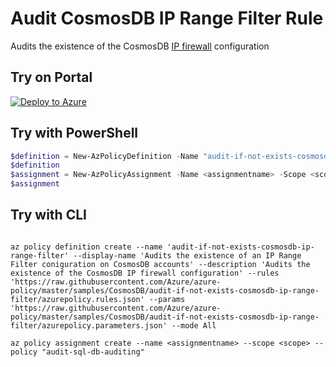 # Audit CosmosDB IP Range Filter Rule

Audits the existence of the CosmosDB [IP firewall](https://docs.microsoft.com/en-us/azure/cosmos-db/firewall-support) configuration

## Try on Portal

[![Deploy to Azure](http://azuredeploy.net/deploybutton.png)](https://portal.azure.com/#blade/Microsoft_Azure_Policy/CreatePolicyDefinitionBlade/uri/https%3A%2F%2Fraw.githubusercontent.com%2FAzure%2Fazure-policy%2Fmaster%2Fsamples%2FCosmosDB%2Faudit-if-not-exists-cosmosdb-ip-range-filter%2Fazurepolicy.json)

## Try with PowerShell

````powershell
$definition = New-AzPolicyDefinition -Name "audit-if-not-exists-cosmosdb-ip-range-filter" -DisplayName "Audits the existence of an IP Range Filter coniguration on CosmosDB accounts" -description "Audits the existence of the CosmosDB IP firewall configuration" -Policy 'https://raw.githubusercontent.com/Azure/azure-policy/master/samples/CosmosDB/audit-if-not-exists-cosmosdb-ip-range-filter/azurepolicy.rules.json' -Parameter 'https://raw.githubusercontent.com/Azure/azure-policy/master/samples/CosmosDB/audit-if-not-exists-cosmosdb-ip-range-filter/azurepolicy.parameters.json' -Mode All
$definition
$assignment = New-AzPolicyAssignment -Name <assignmentname> -Scope <scope>  -setting <Audit Setting> -PolicyDefinition $definition
$assignment 
````

## Try with CLI

````cli

az policy definition create --name 'audit-if-not-exists-cosmosdb-ip-range-filter' --display-name 'Audits the existence of an IP Range Filter coniguration on CosmosDB accounts' --description 'Audits the existence of the CosmosDB IP firewall configuration' --rules 'https://raw.githubusercontent.com/Azure/azure-policy/master/samples/CosmosDB/audit-if-not-exists-cosmosdb-ip-range-filter/azurepolicy.rules.json' --params 'https://raw.githubusercontent.com/Azure/azure-policy/master/samples/CosmosDB/audit-if-not-exists-cosmosdb-ip-range-filter/azurepolicy.parameters.json' --mode All

az policy assignment create --name <assignmentname> --scope <scope> --policy "audit-sql-db-auditing" 

````